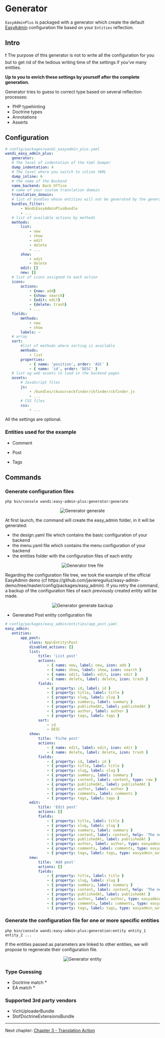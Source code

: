 # Generator

`EasyAdminPlus` is packaged with a generator which create the default [EasyAdmin](https://symfony.com/doc/current/bundles/EasyAdminBundle/book/configuration-reference.html) configuration file based on your `Entities` reflection.

## Intro

:exclamation: The purpose of this generator is not to write all the configuration for you but to get rid of the tedious writing time of the settings if you've many entities.

**Up to you to enrich these settings by yourself after the complete generation.**

 Generator tries to guess to correct type based on several reflection processes:
 * PHP typehinting
 * Doctrine types
 * Annotations
 * Asserts
 
 ## Configuration
 
 ```yaml
# config/packages/wandi_easyadmin_plus.yaml
wandi_easy_admin_plus:
    generator:
    # The level of indentation of the Yaml Dumper
    dump_indentation: 4
    # The level where you switch to inline YAML
    dump_inline: 6
    # the name of the Backend
    name_backend: Back Office
    # name of your custom translation domain
    translation_domain:
    # list of bundles whose entities will not be generated by the generator
    bundles_filter:
        - WandiEasyAdminPlusBundle
        - ...
    # list of available actions by methods
    methods:
        list:
            - new
            - show
            - edit
            - delete
            - ...
        show:
            - edit
            - delete
        edit: []
        new: []
    # list of icons assigned to each action
    icons:
        actions:
            - {new: add}
            - {show: search}
            - {edit: edit}
            - {delete: trash}
            - ...
    fields:
        methods:
            - new
            - show
        labels: ~
    # array
    sort:
        #list of methods where sorting is available
        methods:
            - list
        properties:
            - { name: 'position', order: 'ASC' }
            - { name: 'id', order: 'DESC' }
    # list og web assets to load in the backend pages
    assets:
        # JavaScript files
        js:
            - /bundles/cksourceckfinder/ckfinder/ckfinder.js
            - ...
        # CSS files
        css:
            - ...       
 ```
 
 All the settings are optional.
 
 ### Entities used for the example
 
 * Comment
 
 * Post
 
 * Tags
 
 ## Commands
 
 ### Generate configuration files
 
  ```shell
  php bin/console wandi:easy-admin-plus:generator:generate
  ```
  <p align="center">
      <img src="images/generator-generate.png" align="center" alt="Generator generate" />
  </p>
  
  At first launch, the command will create the easy_admin folder, in it will be generated:
  <ul>
      <li> the design.yaml file which contains the basic configuration of your backend </li>
      <li> the menu.yaml file which contains the menu configuration of your backend </li>
      <li> the entities folder with the configuration files of each entity </li>
  </ul>
  <p align="center">
       <img src="images/generator-tree-file.png" align="center" alt="Generator tree file" />
  </p>
  Regarding the configuration file tree, we took the example of the official EasyAdmin demo (cf https://github.com/javiereguiluz/easy-admin-demo/tree/master/config/packages/easy_admin).
  If you retry the command, a backup of the configuration files of each previously created entity will be made.
  <p align="center">
        <img src="images/generator-generate-backup.png" align="center" alt="Generator generate backup" />
    </p>
    
  * Generated Post entity configuration file
   ```yaml
  # config/packages/easy_admin/entities/app_post.yaml
  easy_admin:
      entities:
          app_post:
              class: App\Entity\Post
              disabled_actions: []
              list:
                  title: 'List post'
                  actions:
                      - { name: new, label: new, icon: add }
                      - { name: show, label: show, icon: search }
                      - { name: edit, label: edit, icon: edit }
                      - { name: delete, label: delete, icon: trash }
                  fields:
                      - { property: id, label: id }
                      - { property: title, label: title }
                      - { property: slug, label: slug }
                      - { property: summary, label: summary }
                      - { property: publishedAt, label: publishedAt }
                      - { property: author, label: author }
                      - { property: tags, label: tags }
                  sort:
                      - id
                      - DESC
              show:
                  title: 'Fiche post'
                  actions:
                      - { name: edit, label: edit, icon: edit }
                      - { name: delete, label: delete, icon: trash }
                  fields:
                      - { property: id, label: id }
                      - { property: title, label: title }
                      - { property: slug, label: slug }
                      - { property: summary, label: summary }
                      - { property: content, label: content, type: raw }
                      - { property: publishedAt, label: publishedAt }
                      - { property: author, label: author }
                      - { property: comments, label: comments }
                      - { property: tags, label: tags }
              edit:
                  title: 'Edit post'
                  actions: []
                  fields:
                      - { property: title, label: title }
                      - { property: slug, label: slug }
                      - { property: summary, label: summary }
                      - { property: content, label: content, help: 'The number of characters must be greater than 10.' }
                      - { property: publishedAt, label: publishedAt }
                      - { property: author, label: author, type: easyadmin_autocomplete }
                      - { property: comments, label: comments, type: easyadmin_autocomplete, type_options: { by_reference: false } }
                      - { property: tags, label: tags, type: easyadmin_autocomplete, help: 'The number of elements must be less than or equal to 4.' }
              new:
                  title: 'Add post'
                  actions: []
                  fields:
                      - { property: title, label: title }
                      - { property: slug, label: slug }
                      - { property: summary, label: summary }
                      - { property: content, label: content, help: 'The number of characters must be greater than 10.' }
                      - { property: publishedAt, label: publishedAt }
                      - { property: author, label: author, type: easyadmin_autocomplete }
                      - { property: comments, label: comments, type: easyadmin_autocomplete, type_options: { by_reference: false } }
                      - { property: tags, label: tags, type: easyadmin_autocomplete, help: 'The number of elements must be less than or equal to 4.' }
   ```
  
 ### Generate the configuration file for one or more specific entities
  ```shell
  php bin/console wandi:easy-admin-plus:generation:entity entity_1 entity_2 ...
  ```
  If the entities passed as parameters are linked to other entities, we will propose to regenerate their configuration file.
  <p align="center">
      <img src="images/generator-entity.png" align="center" alt="Generator entity" />
  </p>
  
  
### Type Guessing
* Doctrine match
  * 
* EA match
  * 


### Supported 3rd party vendors

* VichUploaderBundle
* StofDoctrineExtensionsBundle

----------

Next chapter: [Chapter 3 - Translation Action](chapter-3.md)